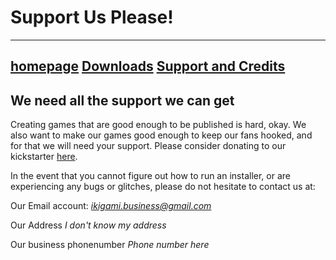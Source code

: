 # Support Us Please!

---
[homepage](./index.md)
[Downloads](./Products.md)
[Support and Credits](./SupportAndCredit.md)
---

## We need all the support we can get

Creating games that are good enough to be published is hard, okay. We also want to make our games good enough to keep our fans hooked, and for that we will need your support. Please consider donating to our kickstarter [here](./index.md).

In the event that you cannot figure out how to run an installer, or are experiencing any bugs or glitches, please do not hesitate to contact us at:

Our Email account:
*ikigami.business@gmail.com*

Our Address
*I don't know my address*

Our business phonenumber
*Phone number here*
